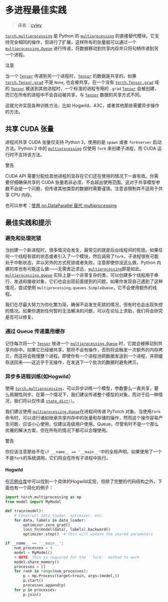 # 多进程最佳实践

> 译者：[cvley](https://github.com/cvley)

[`torch.multiprocessing`](../multiprocessing.html#module-torch.multiprocessing "torch.multiprocessing") 是 Python 的 [`multiprocessing`](https://docs.python.org/3/library/multiprocessing.html#module-multiprocessing "(in Python v3.7)") 的直接替代模块。它支持完全相同的操作，但进行了扩展，这样所有的张量就可以通过一个 [`multiprocessing.Queue`](https://docs.python.org/3/library/multiprocessing.html#multiprocessing.Queue "(in Python v3.7)") 进行传递，将数据移动到共享内存并只将句柄传递到另一个进程。

注意

当一个 [`Tensor`](../tensors.html#torch.Tensor "torch.Tensor") 传递到另一个进程时，[`Tensor`](../tensors.html#torch.Tensor "torch.Tensor") 的数据是共享的。如果 [`torch.Tensor.grad`](../autograd.html#torch.Tensor.grad "torch.Tensor.grad") 不是 `None`, 也会被共享。在一个没有 [`torch.Tensor.grad`](../autograd.html#torch.Tensor.grad "torch.Tensor.grad") 域的 [`Tensor`](../tensors.html#torch.Tensor "torch.Tensor") 被送到其他进程时，一个标准的进程专用的 `.grad` [`Tensor`](../tensors.html#torch.Tensor "torch.Tensor") 会被创建，而它在所有的进程中不会自动被共享，与 [`Tensor`](../tensors.html#torch.Tensor "torch.Tensor") 数据的共享方式不同。

这就允许实现各种训练方法，比如 Hogwild、A3C，或者其他那些需要异步操作的方法。

## 共享 CUDA 张量

进程间共享 CUDA 张量仅支持 Python 3，使用的是 `spawn` 或者 `forkserver` 启动方法。Python 2 中的 [`multiprocessing`](https://docs.python.org/3/library/multiprocessing.html#module-multiprocessing "(in Python v3.7)") 仅使用 `fork` 来创建子进程，而 CUDA 运行时不支持该方法。

警告

CUDA API 需要分配给其他进程的显存在它们还在使用的情况下一直有效。你需要仔细确保共享的 CUDA 张量若非必须，不会超出使用范围。这对于共享模型参数不会是一个问题，但传递其他类型的数据时需要谨慎。注意该限制并不适用于共享 CPU 内存。

也可以参考：[使用 nn.DataParallel 替代 multiprocessing](cuda.html#cuda-nn-dataparallel-instead)

## 最佳实践和提示

### 避免和处理死锁

当创建一个新进程时，很多情况会发生，最常见的就是后台线程间的死锁。如果任何一个线程有锁的状态或者引入了一个模块，然后调用了`fork`，子进程很有可能处于中断状态，并以另外的方式死锁或者失败。注意即使你没这么做，Python 内建的库也有可能这么做——无需舍近求远，[`multiprocessing`](https://docs.python.org/3/library/multiprocessing.html#module-multiprocessing "(in Python v3.7)")即是如此。[`multiprocessing.Queue`](https://docs.python.org/3/library/multiprocessing.html#multiprocessing.Queue "(in Python v3.7)") 实际上是一个非常复杂的类，可以创建多个线程用于串行、发送和接收对象，它们也会出现前面提到的问题。如果你发现自己遇到了这种情况，尝试使用 `multiprocessing.queues.SimpleQueue`，它不会使用额外的线程。

我们在尽最大努力为你化繁为简，确保不会发生死锁的情况，但有时也会出现失控的情况。如果你遇到任何暂时无法解决的问题，可以在论坛上求助，我们将会研究是否可以修复。

### 通过 Queue 传递重用缓存

记住每次将一个 [`Tensor`](../tensors.html#torch.Tensor "torch.Tensor") 放进一个 [`multiprocessing.Queue`](https://docs.python.org/3/library/multiprocessing.html#multiprocessing.Queue "(in Python v3.7)") 时，它就会被移动到共享内存中。如果它已经被共享，那将不会有操作，否则将会触发一次额外的内存拷贝，而这将会拖慢整个进程。即使你有一个进程池把数据发送到一个进程，并把缓存送回来——这近乎于无操作，在发送下一个批次的数据时避免拷贝。

### 异步多进程训练(如Hogwild）

使用 [`torch.multiprocessing`](../multiprocessing.html#module-torch.multiprocessing "torch.multiprocessing")，可以异步训练一个模型，参数要么一直共享，要么周期性同步。在第一个情况下，我们建议传递整个模型的对象，而对于后一种情况，我们将以仅传递 [`state_dict()`](../nn.html#torch.nn.Module.state_dict "torch.nn.Module.state_dict")。

我们建议使用 [`multiprocessing.Queue`](https://docs.python.org/3/library/multiprocessing.html#multiprocessing.Queue "(in Python v3.7)")在进程间传递 PyTorch 对象。当使用`fork`命令时，可以进行诸如继承共享内存中的张量和存储的操作，然而这个操作容易产生问题，应该小心使用，仅建议高级用户使用。Queue，尽管有时不是一个那么优雅的解决方案，但在所有的情况下都可以合理使用。

警告

你应该注意那些不在`if __name__ == '__main__'`中的全局声明。如果使用了一个不是`fork`的系统调用，它们将会在所有子进程中执行。

#### Hogwild

在[示例仓库](https://github.com/pytorch/examples/tree/master/mnist_hogwild)中可以找到一个具体的Hogwild实现，但除了完整的代码结构之外，下面也有一个简化的例子：

```py
import torch.multiprocessing as mp
from model import MyModel

def train(model):
    # Construct data_loader, optimizer, etc.
    for data, labels in data_loader:
        optimizer.zero_grad()
        loss_fn(model(data), labels).backward()
        optimizer.step()  # This will update the shared parameters

if __name__ == '__main__':
    num_processes = 4
    model = MyModel()
    # NOTE: this is required for the ``fork`` method to work
    model.share_memory()
    processes = []
    for rank in range(num_processes):
        p = mp.Process(target=train, args=(model,))
        p.start()
        processes.append(p)
    for p in processes:
        p.join()

```

